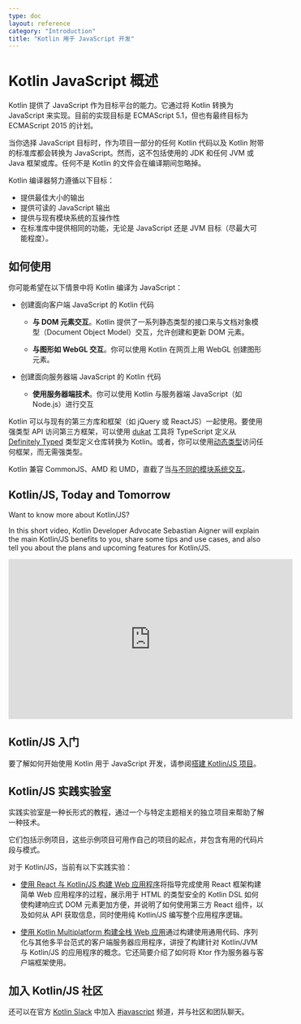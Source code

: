```yaml
---
type: doc
layout: reference
category: "Introduction"
title: "Kotlin 用于 JavaScript 开发"
---
```


# Kotlin JavaScript 概述

Kotlin 提供了 JavaScript 作为目标平台的能力。它通过将 Kotlin 转换为 JavaScript 来实现。目前的实现目标是 ECMAScript 5.1，但也有最终目标为 ECMAScript 2015 的计划。

当你选择 JavaScript 目标时，作为项目一部分的任何 Kotlin 代码以及 Kotlin 附带的标准库都会转换为 JavaScript。然而，这不包括使用的 JDK 和任何 JVM 或 Java 框架或库。任何不是 Kotlin 的文件会在编译期间忽略掉。

Kotlin 编译器努力遵循以下目标：

* 提供最佳大小的输出
* 提供可读的 JavaScript 输出
* 提供与现有模块系统的互操作性
* 在标准库中提供相同的功能，无论是 JavaScript 还是 JVM 目标（尽最大可能程度）。

## 如何使用

你可能希望在以下情景中将 Kotlin 编译为 JavaScript：

* 创建面向客户端 JavaScript 的 Kotlin 代码

    * **与 DOM 元素交互**。Kotlin 提供了一系列静态类型的接口来与文档对象模型（Document Object Model）交互，允许创建和更新 DOM 元素。

    * **与图形如 WebGL 交互**。你可以使用 Kotlin 在网页上用 WebGL 创建图形元素。

* 创建面向服务器端 JavaScript 的 Kotlin 代码

    * **使用服务器端技术**。你可以使用 Kotlin 与服务器端 JavaScript（如 Node.js）进行交互

Kotlin 可以与现有的第三方库和框架（如 jQuery 或 ReactJS）一起使用。要使用强类型
API 访问第三方框架，可以使用 [dukat](https://github.com/kotlin/dukat) 工具将 TypeScript 定义从 [Definitely Typed](http://definitelytyped.org/)
类型定义仓库转换为 Kotlin。或者，你可以使用<!--
-->[动态类型](dynamic-type.html)访问任何框架，而无需强类型。

Kotlin 兼容 CommonJS、AMD 和 UMD，直截了当[与不同的模块系统交互](https://www.kotlincn.net/docs/tutorials/javascript/working-with-modules/working-with-modules.html)。

## Kotlin/JS, Today and Tomorrow

Want to know more about Kotlin/JS? 

In this short video, Kotlin Developer Advocate Sebastian Aigner will explain the main Kotlin/JS benefits to you, share some tips and use cases, and also tell you about the plans and upcoming features for Kotlin/JS.

<iframe width="560" height="315" src="https://www.youtube.com/embed/fZUL8_kgHXg" frameborder="0" allow="accelerometer; autoplay; encrypted-media; gyroscope; picture-in-picture" allowfullscreen></iframe>


## Kotlin/JS 入门

要了解如何开始使用 Kotlin 用于 JavaScript 开发，请参阅[搭建 Kotlin/JS 项目](/docs/reference/js-project-setup.html)。


## Kotlin/JS 实践实验室

实践实验室是一种长形式的教程，通过一个与特定主题相关的独立项目来帮助了解一种技术。

它们包括示例项目，这些示例项目可用作自己的项目的起点，并包含有用的代码片段与模式。

对于 Kotlin/JS，当前有以下实践实验：

* [使用 React 与 Kotlin/JS 构建 Web 应用程序](https://play.kotlinlang.org/hands-on/Building%20Web%20Applications%20with%20React%20and%20Kotlin%20JS/01_Introduction)将指导完成使用 React 框架构建简单 Web 应用程序的过程，展示用于 HTML 的类型安全的 Kotlin DSL 如何使构建响应式 DOM 元素更加方便，并说明了如何使用第三方 React 组件，以及如何从 API 获取信息，同时使用纯 Kotlin/JS 编写整个应用程序逻辑。

* [使用 Kotlin Multiplatform 构建全栈 Web 应用](https://play.kotlinlang.org/hands-on/Full%20Stack%20Web%20App%20with%20Kotlin%20Multiplatform/01_Introduction)通过构建使用通用代码、序列化与其他多平台范式的客户端服务器应用程序，讲授了构建针对 Kotlin/JVM 与 Kotlin/JS 的应用程序的概念。它还简要介绍了如何将 Ktor 作为服务器与客户端框架使用。


## 加入 Kotlin/JS 社区
还可以在官方 [Kotlin Slack](https://surveys.jetbrains.com/s3/kotlin-slack-sign-up) 中加入 [#javascript](https://kotlinlang.slack.com/archives/C0B8L3U69) 频道，并与社区和团队聊天。
